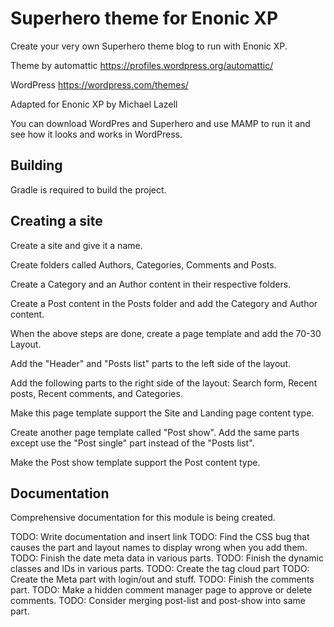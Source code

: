 # Superhero theme for Enonic XP

Create your very own Superhero theme blog to run with Enonic XP.

Theme by automattic https://profiles.wordpress.org/automattic/

WordPress https://wordpress.com/themes/

Adapted for Enonic XP by Michael Lazell

You can download WordPres and Superhero and use MAMP to run it and see how it looks and works in WordPress.

## Building

Gradle is required to build the project.

## Creating a site

Create a site and give it a name.

Create folders called Authors, Categories, Comments and Posts.

Create a Category and an Author content in their respective folders.

Create a Post content in the Posts folder and add the Category and Author content.

When the above steps are done, create a page template and add the 70-30 Layout.

Add the "Header" and "Posts list" parts to the left side of the layout.

Add the following parts to the right side of the layout: Search form, Recent posts, Recent comments, and Categories.

Make this page template support the Site and Landing page content type.

Create another page template called "Post show". Add the same parts except use the "Post single" part instead of the "Posts list".

Make the Post show template support the Post content type.

## Documentation

Comprehensive documentation for this module is being created.

TODO: Write documentation and insert link
TODO: Find the CSS bug that causes the part and layout names to display wrong when you add them.
TODO: Finish the date meta data in various parts.
TODO: Finish the dynamic classes and IDs in various parts.
TODO: Create the tag cloud part
TODO: Create the Meta part with login/out and stuff.
TODO: Finish the comments part.
TODO: Make a hidden comment manager page to approve or delete comments.
TODO: Consider merging post-list and post-show into same part.
